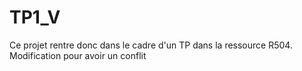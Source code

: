 # TP1_V
Ce projet rentre donc dans le cadre d'un TP dans la ressource R504.
Modification pour avoir un conflit
